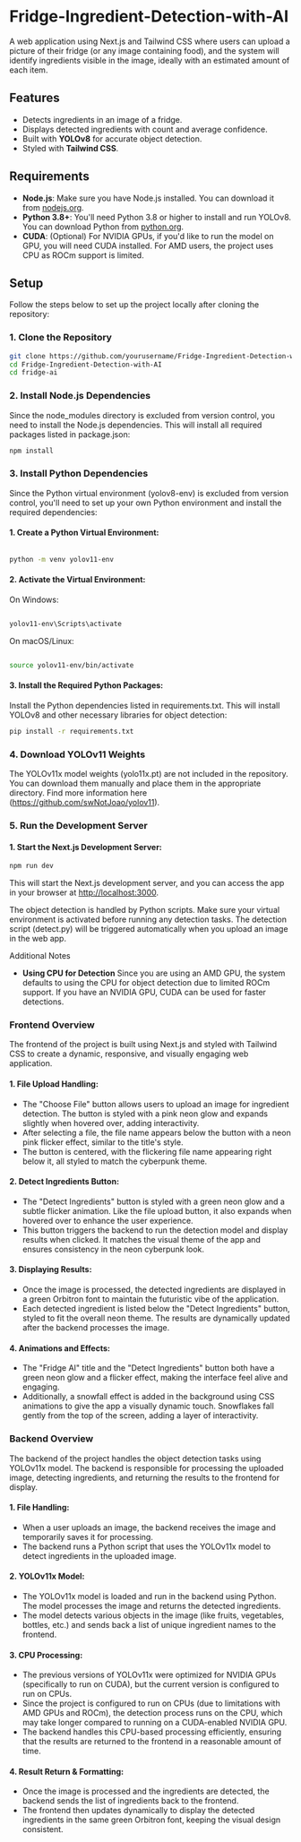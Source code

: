 # Fridge-Ingredient-Detection-with-AI
A web application using Next.js and Tailwind CSS where users can upload a picture of their fridge (or any image containing food), and the system will identify ingredients visible in the image, ideally with an estimated amount of each item.

## Features

- Detects ingredients in an image of a fridge.
- Displays detected ingredients with count and average confidence.
- Built with **YOLOv8** for accurate object detection.
- Styled with **Tailwind CSS**.

## Requirements

- **Node.js**: Make sure you have Node.js installed. You can download it from [nodejs.org](https://nodejs.org/).
- **Python 3.8+**: You'll need Python 3.8 or higher to install and run YOLOv8. You can download Python from [python.org](https://www.python.org/).
- **CUDA**: (Optional) For NVIDIA GPUs, if you'd like to run the model on GPU, you will need CUDA installed. For AMD users, the project uses CPU as ROCm support is limited.

## Setup

Follow the steps below to set up the project locally after cloning the repository:

### 1. Clone the Repository

```bash
git clone https://github.com/yourusername/Fridge-Ingredient-Detection-with-AI.git
cd Fridge-Ingredient-Detection-with-AI
cd fridge-ai
```

### 2. Install Node.js Dependencies

Since the node_modules directory is excluded from version control, you need to install the Node.js dependencies. This will install all required packages listed in package.json:

```bash
npm install
```

### 3. Install Python Dependencies

Since the Python virtual environment (yolov8-env) is excluded from version control, you'll need to set up your own Python environment and install the required dependencies:

#### 1. Create a Python Virtual Environment:

```bash

python -m venv yolov11-env

```

#### 2. Activate the Virtual Environment:

On Windows:

```bash

yolov11-env\Scripts\activate
```

On macOS/Linux:

```bash

source yolov11-env/bin/activate
```

#### 3. Install the Required Python Packages:

Install the Python dependencies listed in requirements.txt. This will install YOLOv8 and other necessary libraries for object detection:

```bash
pip install -r requirements.txt
```

### 4. Download YOLOv11 Weights

The YOLOv11x model weights (yolo11x.pt) are not included in the repository. You can download them manually and place them in the appropriate directory. Find more information here (https://github.com/swNotJoao/yolov11).

### 5. Run the Development Server

#### 1. Start the Next.js Development Server:

```bash
npm run dev
```
This will start the Next.js development server, and you can access the app in your browser at [http://localhost:3000](http://localhost:3000).

The object detection is handled by Python scripts. Make sure your virtual environment is activated before running any detection tasks. The detection script (detect.py) will be triggered automatically when you upload an image in the web app.

Additional Notes

- **Using CPU for Detection** Since you are using an AMD GPU, the system defaults to using the CPU for object detection due to limited ROCm support. If you have an NVIDIA GPU, CUDA can be used for faster detections.


### Frontend Overview

The frontend of the project is built using Next.js and styled with Tailwind CSS to create a dynamic, responsive, and visually engaging web application.

#### 1. File Upload Handling:

- The "Choose File" button allows users to upload an image for ingredient detection. The button is styled with a pink neon glow and expands slightly when hovered over, adding interactivity.
- After selecting a file, the file name appears below the button with a neon pink flicker effect, similar to the title's style.
- The button is centered, with the flickering file name appearing right below it, all styled to match the cyberpunk theme.

#### 2. Detect Ingredients Button:

- The "Detect Ingredients" button is styled with a green neon glow and a subtle flicker animation. Like the file upload button, it also expands when hovered over to enhance the user experience.
- This button triggers the backend to run the detection model and display results when clicked. It matches the visual theme of the app and ensures consistency in the neon cyberpunk look.

#### 3. Displaying Results:

- Once the image is processed, the detected ingredients are displayed in a green Orbitron font to maintain the futuristic vibe of the application.
- Each detected ingredient is listed below the "Detect Ingredients" button, styled to fit the overall neon theme. The results are dynamically updated after the backend processes the image.

#### 4. Animations and Effects:

- The "Fridge AI" title and the "Detect Ingredients" button both have a green neon glow and a flicker effect, making the interface feel alive and engaging.
- Additionally, a snowfall effect is added in the background using CSS animations to give the app a visually dynamic touch. Snowflakes fall gently from the top of the screen, adding a layer of interactivity.


### Backend Overview

The backend of the project handles the object detection tasks using YOLOv11x model. The backend is responsible for processing the uploaded image, detecting ingredients, and returning the results to the frontend for display.

#### 1. File Handling:

- When a user uploads an image, the backend receives the image and temporarily saves it for processing.
- The backend runs a Python script that uses the YOLOv11x model to detect ingredients in the uploaded image.

#### 2. YOLOv11x Model:

- The YOLOv11x model is loaded and run in the backend using Python. The model processes the image and returns the detected ingredients.
- The model detects various objects in the image (like fruits, vegetables, bottles, etc.) and sends back a list of unique ingredient names to the frontend.

#### 3. CPU Processing:

- The previous versions of YOLOv11x were optimized for NVIDIA GPUs (specifically to run on CUDA), but the current version is configured to run on CPUs.
- Since the project is configured to run on CPUs (due to limitations with AMD GPUs and ROCm), the detection process runs on the CPU, which may take longer compared to running on a CUDA-enabled NVIDIA GPU.
- The backend handles this CPU-based processing efficiently, ensuring that the results are returned to the frontend in a reasonable amount of time.

#### 4. Result Return & Formatting:

- Once the image is processed and the ingredients are detected, the backend sends the list of ingredients back to the frontend.
- The frontend then updates dynamically to display the detected ingredients in the same green Orbitron font, keeping the visual design consistent.